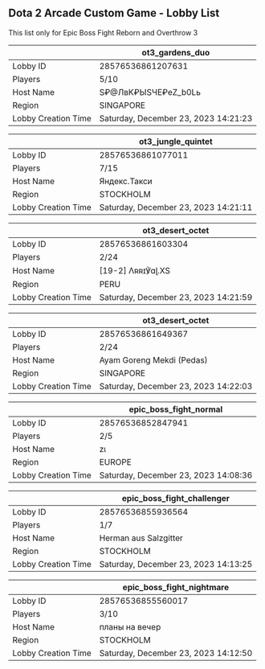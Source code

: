 ## Dota 2 Arcade Custom Game - Lobby List

This list only for Epic Boss Fight Reborn and Overthrow 3

|  | ot3_gardens_duo |
| ------ | ------ |
| Lobby ID | 28576536861207631 |
| Players | 5/10 |
| Host Name | S₽@ЛвK₽ЫSЧE₽еZ_b0Lь |
| Region | SINGAPORE |
| Lobby Creation Time | Saturday, December 23, 2023 14:21:23 |


|  | ot3_jungle_quintet |
| ------ | ------ |
| Lobby ID | 28576536861077011 |
| Players | 7/15 |
| Host Name | Яндекс.Такси |
| Region | STOCKHOLM |
| Lobby Creation Time | Saturday, December 23, 2023 14:21:11 |


|  | ot3_desert_octet |
| ------ | ------ |
| Lobby ID | 28576536861603304 |
| Players | 2/24 |
| Host Name | [19-2] Λʀʀɪ℣ɑɭ.XS |
| Region | PERU |
| Lobby Creation Time | Saturday, December 23, 2023 14:21:59 |


|  | ot3_desert_octet |
| ------ | ------ |
| Lobby ID | 28576536861649367 |
| Players | 2/24 |
| Host Name | Ayam Goreng Mekdi (Pedas) |
| Region | SINGAPORE |
| Lobby Creation Time | Saturday, December 23, 2023 14:22:03 |


|  | epic_boss_fight_normal |
| ------ | ------ |
| Lobby ID | 28576536852847941 |
| Players | 2/5 |
| Host Name | zι|<я |
| Region | EUROPE |
| Lobby Creation Time | Saturday, December 23, 2023 14:08:36 |


|  | epic_boss_fight_challenger |
| ------ | ------ |
| Lobby ID | 28576536855936564 |
| Players | 1/7 |
| Host Name | Herman aus Salzgitter |
| Region | STOCKHOLM |
| Lobby Creation Time | Saturday, December 23, 2023 14:13:25 |


|  | epic_boss_fight_nightmare |
| ------ | ------ |
| Lobby ID | 28576536855560017 |
| Players | 3/10 |
| Host Name | планы на вечер |
| Region | STOCKHOLM |
| Lobby Creation Time | Saturday, December 23, 2023 14:12:50 |



